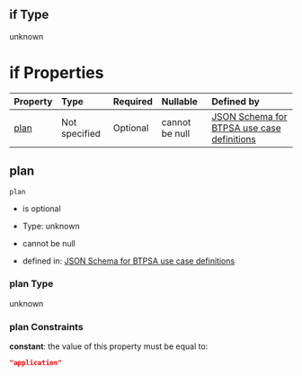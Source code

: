 ## if Type

unknown

# if Properties

| Property      | Type          | Required | Nullable       | Defined by                                                                                                                                                                                                                                    |
| :------------ | :------------ | :------- | :------------- | :-------------------------------------------------------------------------------------------------------------------------------------------------------------------------------------------------------------------------------------------- |
| [plan](#plan) | Not specified | Optional | cannot be null | [JSON Schema for BTPSA use case definitions](btpsa-usecase-properties-services-items-allof-1-then-allof-119-then-allof-1-if-properties-plan.md "undefined#/properties/services/items/allOf/1/then/allOf/119/then/allOf/1/if/properties/plan") |

## plan



`plan`

*   is optional

*   Type: unknown

*   cannot be null

*   defined in: [JSON Schema for BTPSA use case definitions](btpsa-usecase-properties-services-items-allof-1-then-allof-119-then-allof-1-if-properties-plan.md "undefined#/properties/services/items/allOf/1/then/allOf/119/then/allOf/1/if/properties/plan")

### plan Type

unknown

### plan Constraints

**constant**: the value of this property must be equal to:

```json
"application"
```
